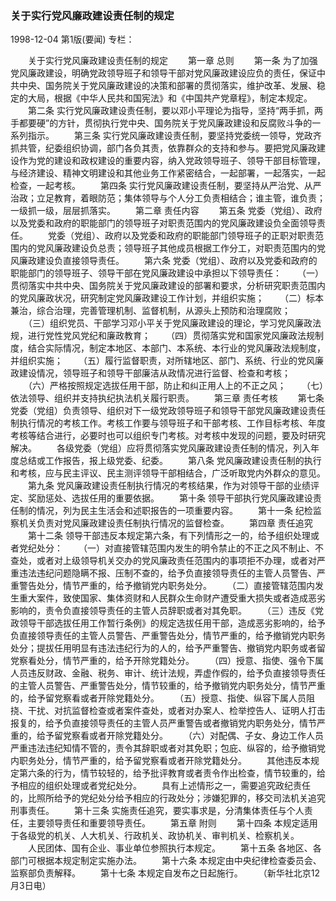 ### 关于实行党风廉政建设责任制的规定

1998-12-04
第1版(要闻)
专栏：

　　关于实行党风廉政建设责任制的规定
　　第一章 总则
　　第一条 为了加强党风廉政建设，明确党政领导班子和领导干部对党风廉政建设应负的责任，保证中共中央、国务院关于党风廉政建设的决策和部署的贯彻落实，维护改革、发展、稳定的大局，根据《中华人民共和国宪法》和《中国共产党章程》，制定本规定。
　　第二条 实行党风廉政建设责任制，要以邓小平理论为指导，坚持“两手抓，两手都要硬”的方针，贯彻执行党中央、国务院关于党风廉政建设和反腐败斗争的一系列指示。
　　第三条 实行党风廉政建设责任制，要坚持党委统一领导，党政齐抓共管，纪委组织协调，部门各负其责，依靠群众的支持和参与。要把党风廉政建设作为党的建设和政权建设的重要内容，纳入党政领导班子、领导干部目标管理，与经济建设、精神文明建设和其他业务工作紧密结合，一起部署，一起落实，一起检查，一起考核。
　　第四条 实行党风廉政建设责任制，要坚持从严治党、从严治政；立足教育，着眼防范；集体领导与个人分工负责相结合；谁主管，谁负责；一级抓一级，层层抓落实。
　　第二章 责任内容
　　第五条 党委（党组）、政府以及党委和政府的职能部门的领导班子对职责范围内的党风廉政建设负全面领导责任。
　　党委（党组）、政府以及党委和政府的职能部门领导班子的正职对职责范围内的党风廉政建设负总责；领导班子其他成员根据工作分工，对职责范围内的党风廉政建设负直接领导责任。
　　第六条 党委（党组）、政府以及党委和政府的职能部门的领导班子、领导干部在党风廉政建设中承担以下领导责任：
　　（一）贯彻落实中共中央、国务院关于党风廉政建设的部署和要求，分析研究职责范围内的党风廉政状况，研究制定党风廉政建设工作计划，并组织实施；
　　（二）标本兼治，综合治理，完善管理机制、监督机制，从源头上预防和治理腐败；
　　（三）组织党员、干部学习邓小平关于党风廉政建设的理论，学习党风廉政法规，进行党性党风党纪和廉政教育；
　　（四）贯彻落实党和国家党风廉政法规制度，结合实际情况，制定本地区、本部门、本系统、本行业的党风廉政法规制度，并组织实施；
　　（五）履行监督职责，对所辖地区、部门、系统、行业的党风廉政建设情况，领导班子和领导干部廉洁从政情况进行监督、检查和考核；
　　（六）严格按照规定选拔任用干部，防止和纠正用人上的不正之风；
　　（七）依法领导、组织并支持执纪执法机关履行职责。
　　第三章 责任考核
　　第七条 党委（党组）负责领导、组织对下一级党政领导班子和领导干部党风廉政建设责任制执行情况的考核工作。考核工作要与领导班子和干部考核、工作目标考核、年度考核等结合进行，必要时也可以组织专门考核。对考核中发现的问题，要及时研究解决。
　　各级党委（党组）应将贯彻落实党风廉政建设责任制的情况，列入年度总结或工作报告，报上级党委、纪委。
　　第八条 党风廉政建设责任制的执行和考核，应与民主评议、民主测评领导干部相结合，广泛听取党内外群众的意见。
　　第九条 党风廉政建设责任制执行情况的考核结果，作为对领导干部的业绩评定、奖励惩处、选拔任用的重要依据。
　　第十条 领导干部执行党风廉政建设责任制的情况，列为民主生活会和述职报告的一项重要内容。
　　第十一条 纪检监察机关负责对党风廉政建设责任制执行情况的监督检查。
　　第四章 责任追究
　　第十二条 领导干部违反本规定第六条，有下列情形之一的，给予组织处理或者党纪处分：
　　（一）对直接管辖范围内发生的明令禁止的不正之风不制止、不查处，或者对上级领导机关交办的党风廉政责任范围内的事项拒不办理，或者对严重违法违纪问题隐瞒不报、压制不查的，给予负直接领导责任的主管人员警告、严重警告处分，情节严重的，给予撤销党内职务处分。
　　（二）直接管辖范围内发生重大案件，致使国家、集体资财和人民群众生命财产遭受重大损失或者造成恶劣影响的，责令负直接领导责任的主管人员辞职或者对其免职。
　　（三）违反《党政领导干部选拔任用工作暂行条例》的规定选拔任用干部，造成恶劣影响的，给予负直接领导责任的主管人员警告、严重警告处分，情节严重的，给予撤销党内职务处分；提拔任用明显有违法违纪行为的人的，给予严重警告、撤销党内职务或者留党察看处分，情节严重的，给予开除党籍处分。
　　（四）授意、指使、强令下属人员违反财政、金融、税务、审计、统计法规，弄虚作假的，给予负直接领导责任的主管人员警告、严重警告处分，情节较重的，给予撤销党内职务处分，情节严重的，给予留党察看或者开除党籍处分。
　　（五）授意、指使、纵容下属人员阻挠、干扰、对抗监督检查或者案件查处，或者对办案人、检举控告人、证明人打击报复的，给予负直接领导责任的主管人员严重警告或者撤销党内职务处分，情节严重的，给予留党察看或者开除党籍处分。
　　（六）对配偶、子女、身边工作人员严重违法违纪知情不管的，责令其辞职或者对其免职；包庇、纵容的，给予撤销党内职务处分，情节严重的，给予留党察看或者开除党籍处分。
　　其他违反本规定第六条的行为，情节较轻的，给予批评教育或者责令作出检查，情节较重的，给予相应的组织处理或者党纪处分。
　　具有上述情形之一，需要追究政纪责任的，比照所给予的党纪处分给予相应的行政处分；涉嫌犯罪的，移交司法机关追究刑事责任。
　　第十三条 实施责任追究，要实事求是，分清集体责任与个人责任，主要领导责任和重要领导责任。
　　第五章 附则
　　第十四条 本规定适用于各级党的机关、人大机关、行政机关、政协机关、审判机关、检察机关。
　　人民团体、国有企业、事业单位参照执行本规定。
　　第十五条 各地区、各部门可根据本规定制定实施办法。
　　第十六条 本规定由中央纪律检查委员会、监察部负责解释。
　　第十七条 本规定自发布之日起施行。
　　（新华社北京12月3日电）
